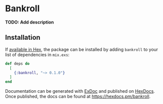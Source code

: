 # Bankroll

**TODO: Add description**

## Installation

If [available in Hex](https://hex.pm/docs/publish), the package can be installed
by adding `bankroll` to your list of dependencies in `mix.exs`:

```elixir
def deps do
  [
    {:bankroll, "~> 0.1.0"}
  ]
end
```

Documentation can be generated with [ExDoc](https://github.com/elixir-lang/ex_doc)
and published on [HexDocs](https://hexdocs.pm). Once published, the docs can
be found at <https://hexdocs.pm/bankroll>.

